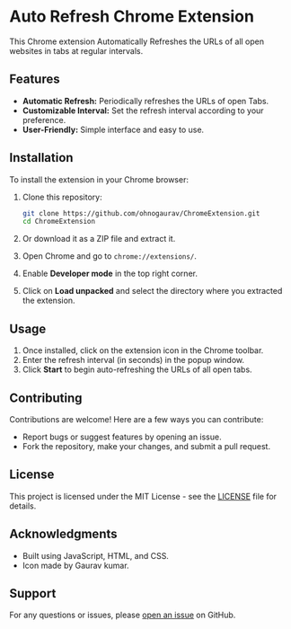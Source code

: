 # Auto Refresh Chrome Extension

This Chrome extension Automatically Refreshes the URLs of all open websites in tabs at regular intervals.

## Features

- **Automatic Refresh:** Periodically refreshes the URLs of open Tabs.
- **Customizable Interval:** Set the refresh interval according to your preference.
- **User-Friendly:** Simple interface and easy to use.

## Installation

To install the extension in your Chrome browser:

1. Clone this repository:

   ```bash
   git clone https://github.com/ohnogaurav/ChromeExtension.git
   cd ChromeExtension

4. Or download it as a ZIP file and extract it.
5. Open Chrome and go to `chrome://extensions/`.
6. Enable **Developer mode** in the top right corner.
7. Click on **Load unpacked** and select the directory where you extracted the extension.

## Usage

1. Once installed, click on the extension icon in the Chrome toolbar.
2. Enter the refresh interval (in seconds) in the popup window.
3. Click **Start** to begin auto-refreshing the URLs of all open tabs.

## Contributing

Contributions are welcome! Here are a few ways you can contribute:
- Report bugs or suggest features by opening an issue.
- Fork the repository, make your changes, and submit a pull request.

## License

This project is licensed under the MIT License - see the [LICENSE](LICENSE) file for details.

## Acknowledgments

- Built using JavaScript, HTML, and CSS.
- Icon made by Gaurav kumar.

## Support

For any questions or issues, please [open an issue](https://github.com/yourusername/your-repo/issues) on GitHub.
